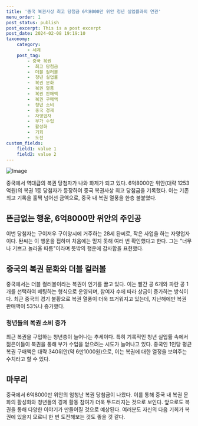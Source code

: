 ```yaml
---
title: '중국 복권사상 최고 당첨금 6억8000만 위안 청년 실업률과의 연관'
menu_order: 1
post_status: publish
post_excerpt: This is a post excerpt
post_date: 2024-02-08 19:19:10
taxonomy:
    category:
        - 세계
    post_tag:
        - 중국 복권
        -  최고 당첨금
        -  더블 컬러볼
        -  청년 실업률
        -  복권 문화
        -  복권 열풍
        -  복권 판매액
        -  복권 구매액
        -  청년 소비
        -  중국 경제
        -  자영업자
        -  부가 수입
        -  활성화
        -  기회
        -  도전
custom_fields:
    field1: value 1
    field2: value 2
---
```


![Image](https://imgnews.pstatic.net/image/030/2024/02/08/0003179911_001_20240208103204212.png?type=w647)

중국에서 역대급의 복권 당첨자가 나와 화제가 되고 있다. 6억8000만 위안(대략 1253억원)의 복권 1등 당첨자가 등장하여 중국 복권사상 최고 당첨금을 기록했다. 이는 기존 최고 기록을 훌쩍 넘어선 금액으로, 중국 내 복권 열풍을 한층 불붙였다.
## 뜬금없는 행운, 6억8000만 위안의 주인공
이번 당첨자는 구이저우 구이양시에 거주하는 28세 돤씨로, 작은 사업을 하는 자영업자이다. 돤씨는 이 행운을 접하며 처음에는 믿지 못해 여러 번 확인했다고 한다. 그는 "너무나 기쁘고 놀라울 따름"이라며 뜻밖의 행운에 감사함을 표현했다.
## 중국의 복권 문화와 더블 컬러볼
중국에서는 더블 컬러볼이라는 복권이 인기를 끌고 있다. 이는 빨간 공 6개와 파란 공 1개를 선택하여 베팅하는 형식으로 운영되며, 참여자 수에 따라 상금이 증가하는 방식이다. 최근 중국의 경기 불황으로 복권 열풍이 더욱 뜨거워지고 있는데, 지난해에만 복권 판매액이 53%나 증가했다.
### 청년들의 복권 소비 증가
최근 복권을 구입하는 청년층이 늘어나는 추세이다. 특히 기록적인 청년 실업률 속에서 젊은이들이 복권을 통해 부가 수입을 얻으려는 시도가 늘어나고 있다. 중국인 1인당 평균 복권 구매액은 대략 340위안(약 6만1000원)으로, 이는 복권에 대한 열정을 보여주는 수치라고 할 수 있다.
## 마무리
중국에서 6억8000만 위안의 엄청난 복권 당첨금이 나왔다. 이를 통해 중국 내 복권 문화의 활성화와 청년들의 경제 활동 참여가 더욱 두드러지는 것으로 보인다. 앞으로도 복권을 통해 다양한 이야기가 만들어질 것으로 예상된다. 여러분도 자신의 다음 기회가 복권에 있을지 모르니 한 번 도전해보는 것도 좋을 것 같다.
